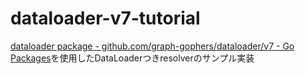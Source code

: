 # dataloader-v7-tutorial

[dataloader package - github.com/graph-gophers/dataloader/v7 - Go Packages](https://pkg.go.dev/github.com/graph-gophers/dataloader/v7)を使用したDataLoaderつきresolverのサンプル実装
